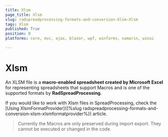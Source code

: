 ```yaml
---
title: Xlsm
page_title: Xlsm
slug: radspreadprocessing-formats-and-conversion-Xlsm-Xlsm
tags: Xlsm
published: True
position: 0
platforms: core, mvc, ajax, blazor, wpf, winforms, xamarin, winui

---
```


# Xlsm


An XLSM file is a **macro-enabled spreadsheet created by Microsoft Excel** for representing spreadsheets that support Macros and is one of the supported formats by __RadSpreadProcessing__.

If you would like to work with Xlsm files in SpreadProcessing, check the [Using XlsmFormatProvider]({%slug radspreadprocessing-formats-and-conversion-xlsm-xlsmformatprovider%}) article.

> Currently the Macros are only preserved during import export. They cannot be executed or changed in the code.